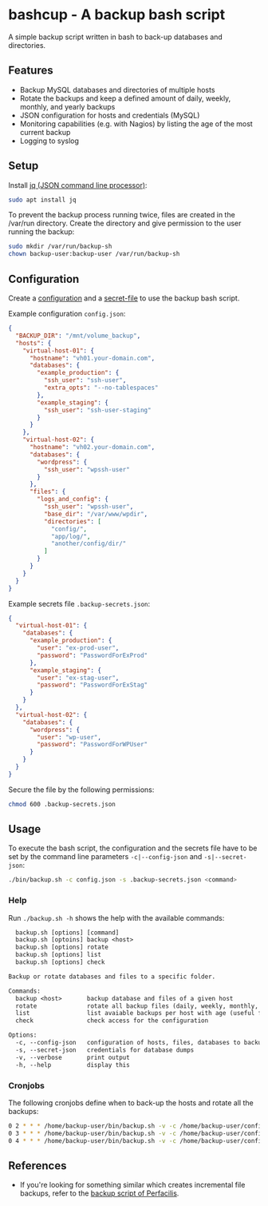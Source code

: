 # bashcup - A backup bash script

A simple backup script written in bash to back-up databases and directories.

## Features

* Backup MySQL databases and directories of multiple hosts
* Rotate the backups and keep a defined amount of daily, weekly, monthly,
  and yearly backups
* JSON configuration for hosts and credentials (MySQL)
* Monitoring capabilities (e.g. with Nagios) by listing the age of the most
  current backup
* Logging to syslog

## Setup

Install [jq (JSON command line processor)](https://stedolan.github.io/jq/download/):
```bash
sudo apt install jq
```

To prevent the backup process running twice, files are created in
the /var/run directory. Create the directory and give permission to the user
running the backup:
```bash
sudo mkdir /var/run/backup-sh
chown backup-user:backup-user /var/run/backup-sh
```

## Configuration

Create a [configuration](config.example.json) and a [secret-file](backup-secrets.example.json) to use the backup bash script.

Example configuration `config.json`:
```json
{
  "BACKUP_DIR": "/mnt/volume_backup",
  "hosts": {
    "virtual-host-01": {
      "hostname": "vh01.your-domain.com",
      "databases": {
        "example_production": {
          "ssh_user": "ssh-user",
          "extra_opts": "--no-tablespaces"
        },
        "example_staging": {
          "ssh_user": "ssh-user-staging"
        }
      }
    },
    "virtual-host-02": {
      "hostname": "vh02.your-domain.com",
      "databases": {
        "wordpress": {
          "ssh_user": "wpssh-user"
        }
      },
      "files": {
        "logs_and_config": {
          "ssh_user": "wpssh-user",
          "base_dir": "/var/www/wpdir",
          "directories": [
            "config/",
            "app/log/",
            "another/config/dir/"
          ]
        }
      }
    }
  }
}
```

Example secrets file `.backup-secrets.json`:
```json
{
  "virtual-host-01": {
    "databases": {
      "example_production": {
        "user": "ex-prod-user",
        "password": "PasswordForExProd"
      },
      "example_staging": {
        "user": "ex-stag-user",
        "password": "PasswordForExStag"
      }
    }
  },
  "virtual-host-02": {
    "databases": {
      "wordpress": {
        "user": "wp-user",
        "password": "PasswordForWPUser"
      }
    }
  }
}
```

Secure the file by the following permissions:
```bash
chmod 600 .backup-secrets.json
```

## Usage

To execute the bash script, the configuration and the secrets file have to be set
by the command line parameters `-c|--config-json` and `-s|--secret-json`:

```bash
./bin/backup.sh -c config.json -s .backup-secrets.json <command>
```

### Help

Run `./backup.sh -h` shows the help with the available commands:

```txt
  backup.sh [options] [command]
  backup.sh [optoins] backup <host>
  backup.sh [options] rotate
  backup.sh [options] list
  backup.sh [options] check

Backup or rotate databases and files to a specific folder.

Commands:
  backup <host>       backup database and files of a given host
  rotate              rotate all backup files (daily, weekly, monthly, yearly)
  list                list avaiable backups per host with age (useful for monitoring)
  check               check access for the configuration

Options:
  -c, --config-json   configuration of hosts, files, databases to backup
  -s, --secret-json   credentials for database dumps
  -v, --verbose       print output
  -h, --help          display this
```

### Cronjobs

The following cronjobs define when to back-up the hosts and rotate all the backups:

```bash
0 2 * * * /home/backup-user/bin/backup.sh -v -c /home/backup-user/config.json -s /home/backup-user/.backup-secrets.json backup virtual-host-01
0 3 * * * /home/backup-user/bin/backup.sh -v -c /home/backup-user/config.json -s /home/backup-user/.backup-secrets.json backup virtual-host-02
0 4 * * * /home/backup-user/bin/backup.sh -v -c /home/backup-user/config.json -s /home/backup-user/.backup-secrets.json rotate
```

## References

* If you're looking for something similar which creates incremental file backups,
  refer to the [backup script of Perfacilis](https://www.perfacilis.com/blog/systeembeheer/linux/rsync-daily-weekly-monthly-incremental-back-ups.html).
